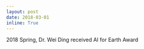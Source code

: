 ```yaml
---
layout: post
date: 2018-03-01
inline: True
---
```

2018 Spring, Dr. Wei Ding received AI for Earth Award
